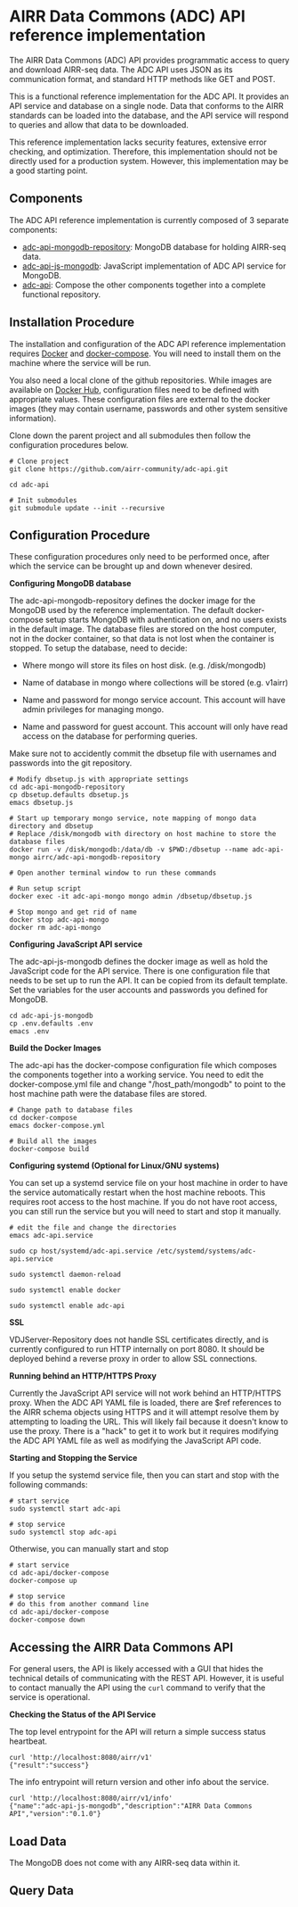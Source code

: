 # AIRR Data Commons (ADC) API reference implementation

The AIRR Data Commons (ADC) API provides programmatic access to query
and download AIRR-seq data. The ADC API uses JSON as its communication
format, and standard HTTP methods like GET and POST.

This is a functional reference implementation for the ADC API. It
provides an API service and database on a single node. Data that
conforms to the AIRR standards can be loaded into the database, and
the API service will respond to queries and allow that data to be
downloaded.

This reference implementation lacks security features, extensive error
checking, and optimization. Therefore, this implementation should not
be directly used for a production system. However, this implementation
may be a good starting point.

## Components

The ADC API reference implementation is currently composed of 3 separate components:

 * [adc-api-mongodb-repository](https://github.com/airr-community/adc-api-mongodb-repository): MongoDB database for holding AIRR-seq data.
 * [adc-api-js-mongodb](https://github.com/airr-community/adc-api-js-mongodb): JavaScript implementation of ADC API service for MongoDB.
 * [adc-api](https://github.com/airr-community/adc-api): Compose the other components together into a complete functional repository.

## Installation Procedure

The installation and configuration of the ADC API reference
implementation requires [Docker](https://www.docker.com) and
[docker-compose](https://docs.docker.com/compose). You will need to
install them on the machine where the service will be run.

You also need a local clone of the github repositories. While images
are available on [Docker
Hub](https://cloud.docker.com/u/airrc/repository/list), configuration
files need to be defined with appropriate values. These configuration
files are external to the docker images (they may contain username,
passwords and other system sensitive information).

Clone down the parent project and all submodules then follow the
configuration procedures below.

```
# Clone project
git clone https://github.com/airr-community/adc-api.git

cd adc-api

# Init submodules
git submodule update --init --recursive
```

## Configuration Procedure

These configuration procedures only need to be performed once, after
which the service can be brought up and down whenever desired.

**Configuring MongoDB database**

The adc-api-mongodb-repository defines the docker image for the
MongoDB used by the reference implementation. The default
docker-compose setup starts MongoDB with authentication on, and no
users exists in the default image. The database files are stored on
the host computer, not in the docker container, so that data is not
lost when the container is stopped. To setup the database, need to
decide:

* Where mongo will store its files on host disk. (e.g. /disk/mongodb)

* Name of database in mongo where collections will be stored (e.g. v1airr)

* Name and password for mongo service account. This account will have
  admin privileges for managing mongo.

* Name and password for guest account. This account will only have
  read access on the database for performing queries.

Make sure not to accidently commit the dbsetup file with usernames and
passwords into the git repository.

```
# Modify dbsetup.js with appropriate settings
cd adc-api-mongodb-repository
cp dbsetup.defaults dbsetup.js
emacs dbsetup.js

# Start up temporary mongo service, note mapping of mongo data directory and dbsetup
# Replace /disk/mongodb with directory on host machine to store the database files
docker run -v /disk/mongodb:/data/db -v $PWD:/dbsetup --name adc-api-mongo airrc/adc-api-mongodb-repository

# Open another terminal window to run these commands

# Run setup script
docker exec -it adc-api-mongo mongo admin /dbsetup/dbsetup.js

# Stop mongo and get rid of name
docker stop adc-api-mongo
docker rm adc-api-mongo
```

**Configuring JavaScript API service**

The adc-api-js-mongodb defines the docker image as well as hold the
JavaScript code for the API service. There is one configuration file
that needs to be set up to run the API. It can be copied from its
default template. Set the variables for the user accounts and
passwords you defined for MongoDB.

```
cd adc-api-js-mongodb
cp .env.defaults .env
emacs .env
```

**Build the Docker Images**

The adc-api has the docker-compose configuration file which composes
the components together into a working service. You need to edit the
docker-compose.yml file and change "/host_path/mongodb" to point to
the host machine path were the database files are stored.

```
# Change path to database files
cd docker-compose
emacs docker-compose.yml

# Build all the images
docker-compose build
```

**Configuring systemd (Optional for Linux/GNU systems)**

You can set up a systemd service file on your host machine in order to
have the service automatically restart when the host machine
reboots. This requires root access to the host machine. If you do not
have root access, you can still run the service but you will need to
start and stop it manually.

```
# edit the file and change the directories
emacs adc-api.service

sudo cp host/systemd/adc-api.service /etc/systemd/systems/adc-api.service

sudo systemctl daemon-reload

sudo systemctl enable docker

sudo systemctl enable adc-api
```

**SSL**

VDJServer-Repository does not handle SSL certificates directly, and is
currently configured to run HTTP internally on port 8080. It should be
deployed behind a reverse proxy in order to allow SSL connections.

**Running behind an HTTP/HTTPS Proxy**

Currently the JavaScript API service will not work behind an
HTTP/HTTPS proxy. When the ADC API YAML file is loaded, there are $ref
references to the AIRR schema objects using HTTPS and it will attempt
resolve them by attempting to loading the URL. This will likely fail
because it doesn't know to use the proxy. There is a "hack" to get it
to work but it requires modifying the ADC API YAML file as well as
modifying the JavaScript API code.

**Starting and Stopping the Service**

If you setup the systemd service file, then you can start and stop
with the following commands:

```
# start service
sudo systemctl start adc-api

# stop service
sudo systemctl stop adc-api
```

Otherwise, you can manually start and stop

```
# start service
cd adc-api/docker-compose
docker-compose up

# stop service
# do this from another command line
cd adc-api/docker-compose
docker-compose down
```

## Accessing the AIRR Data Commons API

For general users, the API is likely accessed with a GUI that hides
the technical details of communicating with the REST API. However, it
is useful to contact manually the API using the `curl` command to
verify that the service is operational.

**Checking the Status of the API Service**

The top level entrypoint for the API will return a simple success status heartbeat.

```
curl 'http://localhost:8080/airr/v1'
{"result":"success"}
```

The info entrypoint will return version and other info about the service.

```
curl 'http://localhost:8080/airr/v1/info'
{"name":"adc-api-js-mongodb","description":"AIRR Data Commons API","version":"0.1.0"}
```

## Load Data

The MongoDB does not come with any AIRR-seq data within it.

## Query Data
